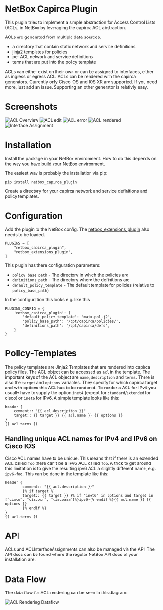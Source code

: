 # NetBox Capirca Plugin

This plugin tries to implement a simple abstraction for Access Control Lists
(ACLs) in NetBox by leveraging the capirca ACL abstraction.

ACLs are generated from multiple data sources.

- a directory that contain static network and service definitions
- jinja2 templates for policies
- per ACL network and service definitions
- terms that are put into the policy template

ACLs can either exist on their own or can be assigned to interfaces, either as
ingress or egress ACL.
ACLs can be rendered with the capirca generators. Currently only Cisco IOS and
IOS XR are supported. If you need more, just add an issue. Supporting an other
generator is relativly easy.

# Screenshots

![ACL Overview](docs/ACL-overview.png)
![ACL edit](docs/ACL-edit.png)
![ACL error](docs/ACL-error.png)
![ACL rendered](docs/ACL-renderd.png)
![Interface Assignment](docs/Interface-assignment-overview.png)

# Installation

Install the package in your NetBox environment. How to do this depends on
the way you have build your NetBox environment.

The easiest way is probably the installation via pip:
```
pip install netbox_capirca_plugin
```

Create a directory for your capirca network and service definitions and
policy templates.

# Configuration

Add the plugin to the NetBox config.
The [netbox_extensions_plugin](https://github.com/DanSheps/netbox-plugin-extensions)
also needs to be loaded.
```
PLUGINS = [
	"netbox_capirca_plugin",
	"netbox_extensions_plugin",
]
```

This plugin has there configuration parameters:

* `policy_base_path` - The directory in which the policies are
* `definitions_path` - The directory where the definitions are
* `default_policy_template` - The default template for policies (relative to
  `policy_base_path`)

In the configuration this looks e.g. like this

```
PLUGINS_CONFIG = {
    'netbox_capirca_plugin': {
        'default_policy_template': 'main.pol.j2',
        'policy_base_path': '/opt/capirca/policies/',
        'definitions_path': '/opt/capirca/defs',
    }
}
```

# Policy-Templates

The policy templates are Jinja2 Templates that are rendered into capirca policy
files.
The ACL object can be accessed as `acl` in the template.
The important keys of the ACL object are `name`, `description` and `terms`.
There is also the `target` and `options` variables.
They specify for which capirca target and with options this ACL has to be
rendered. To render a ACL for IPv4 you usually have to supply the option
`inet4` (except for `standard`/`extended` for cisco) or `inet6` for IPv6.
A simple template looks like this:

```
header {
	comment:: "{{ acl.description }}"
	target:: {{ target }} {{ acl.name }} {{ options }}
}
{{ acl.terms }}
```

## Handling unique ACL names for IPv4 and IPv6 on Cisco IOS

Cisco ACL names have to be unique. This means that if there is an extended ACL
called `foo` there can't be a IPv6 ACL called `foo`.
A trick to get around this limitation is to give the resulting ipv6 ACL a
slightly different name, e.g. `ipv6-foo`. This can be done in the template like
this:

```
header {
        comment:: "{{ acl.description }}"
        {% if target %}
        target:: {{ target }} {% if "inet6" in options and target in ["cisco", "ciscoxr", "ciscoasa"]%}ipv6-{% endif %}{{ acl.name }} {{ options }}
        {% endif %}
}
{{ acl.terms }}
```

# API

ACLs and ACLInterfaceAssignments can also be managed via the API. The API docs
can be found where the regular NetBox API docs of your installation are.

# Data Flow

The data flow for ACL rendering can be seen in this diagram:

![ACL Rendering Dataflow](docs/Dataflow.svg "Dataflow")
